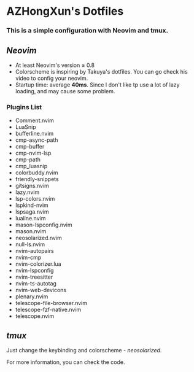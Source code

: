 # AZHongXun's Dotfiles

### This is a simple configuration with Neovim and tmux.<br />

## _Neovim_

- At least Neovim's version $\geq$ 0.8
- Colorscheme is inspiring by Takuya's dotfiles. You can go check his video to config your neovim.
- Startup time: average **40ms**. Since I don't like tp use a lot of lazy loading, and may cause some problem.

### Plugins List

- Comment.nvim
- LuaSnip
- bufferline.nvim
- cmp-async-path
- cmp-buffer
- cmp-nvim-lsp
- cmp-path
- cmp_luasnip
- colorbuddy.nvim
- friendly-snippets
- gitsigns.nvim
- lazy.nvim
- lsp-colors.nvim
- lspkind-nvim
- lspsaga.nvim
- lualine.nvim
- mason-lspconfig.nvim
- mason.nvim
- neosolarized.nvim
- null-ls.nvim
- nvim-autopairs
- nvim-cmp
- nvim-colorizer.lua
- nvim-lspconfig
- nvim-treesitter
- nvim-ts-autotag
- nvim-web-devicons
- plenary.nvim
- telescope-file-browser.nvim
- telescope-fzf-native.nvim
- telescope.nvim

## _tmux_

Just change the keybinding and colorscheme - _neosolarized_.<br />

For more information, you can check the code.
